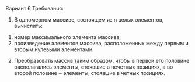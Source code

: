 Вариант 6
Требования:
1) В одномерном массиве, состоящем из n целых элементов, вычислить:
1. номер максимального элемента массива;
2. произведение элементов массива, расположенных между первым и вторым нулевыми
элементами.
2) Преобразовать массив таким образом, чтобы в первой его половине располагались элементы,
стоявшие в нечетных позициях, а во второй половине ‒ элементы, стоявшие в четных позициях.
